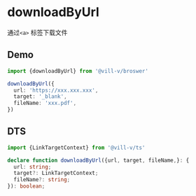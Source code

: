 # downloadByUrl

通过`<a>` 标签下载文件

## Demo

```ts
import {downloadByUrl} from '@vill-v/broswer'

downloadByUrl({
  url: 'https://xxx.xxx.xxx',
  target: '_blank',
  fileName: 'xxx.pdf',
})
```

## DTS

```ts
import {LinkTargetContext} from '@vill-v/ts'

declare function downloadByUrl({url, target, fileName,}: {
  url: string;
  target?: LinkTargetContext;
  fileName?: string;
}): boolean;
```
